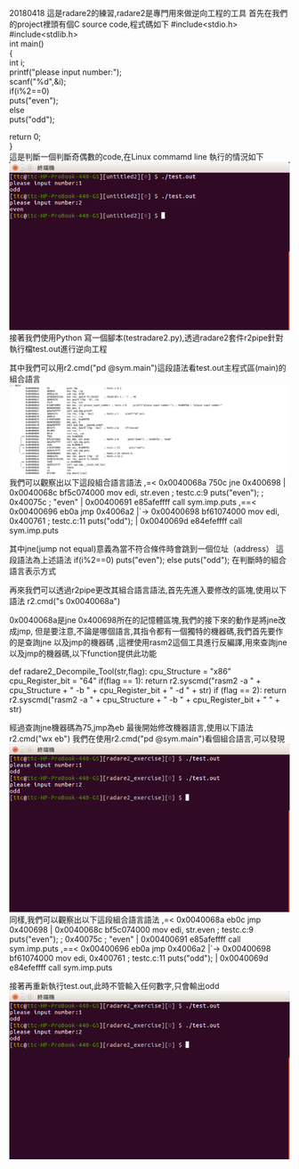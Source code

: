 20180418
這是radare2的練習,radare2是專門用來做逆向工程的工具
首先在我們的project裡頭有個C source code,程式碼如下
#include<stdio.h><br />
#include<stdlib.h><br />
int main()<br />
{<br />
    int i;<br />
    printf("please input number:");<br />
    scanf("%d",&i);<br />
    if(i%2==0)<br />
      puts("even");<br />
    else<br />
      puts("odd");<br />


return 0;<br />
}<br />
這是判斷一個判斷奇偶數的code,在Linux commamd line 執行的情況如下
<br />
<img src="https://github.com/parkmftsai/Radare2_Exercise/blob/master/image/picture1.png" align=left/>
<br />
接著我們使用Python 寫一個腳本(testradare2.py),透過radare2套件r2pipe針對執行檔test.out進行逆向工程

其中我們可以用r2.cmd("pd @sym.main")這段語法看test.out主程式區(main)的組合語言
<img src="https://github.com/parkmftsai/Radare2_Exercise/blob/master/image/picture2.png" align=left/>
我們可以觀察出以下這段組合語言語法
        ,=< 0x0040068a      750c           jne 0x400698
        |   0x0040068c      bf5c074000     mov edi, str.even           ; testc.c:9       puts("even"); ; 0x40075c ; "even"
        |   0x00400691      e85afeffff     call sym.imp.puts
       ,==< 0x00400696      eb0a           jmp 0x4006a2
       |`-> 0x00400698      bf61074000     mov edi, 0x400761           ; testc.c:11       puts("odd");
       |    0x0040069d      e84efeffff     call sym.imp.puts

其中jne(jump not equal)意義為當不符合條件時會跳到一個位址（address）
這段語法為上述語法
 if(i%2==0)
      puts("even");
    else
      puts("odd");
在判斷時的組合語言表示方式

再來我們可以透過r2pipe更改其組合語言語法,首先先進入要修改的區塊,使用以下語法
r2.cmd("s 0x0040068a")

0x0040068a是jne 0x400698所在的記憶體區塊,我們的接下來的動作是將jne改成jmp,
但是要注意,不論是哪個語言,其指令都有一個獨特的機器碼,我們首先要作的是查詢jne 以及jmp的機器碼
,這裡使用rasm2這個工具進行反編譯,用來查詢jne以及jmp的機器碼,以下function提供此功能

def radare2_Decompile_Tool(str,flag):
    cpu_Structure = "x86"
    cpu_Register_bit = "64"
    if(flag == 1):
        return r2.syscmd("rasm2 -a " + cpu_Structure + " -b " + cpu_Register_bit + " -d " + str)
    if (flag == 2):
        return r2.syscmd("rasm2 -a " + cpu_Structure + " -b " + cpu_Register_bit + " " + str)

經過查詢jne機器碼為75,jmp為eb
最後開始修改機器語言,使用以下語法
r2.cmd("wx eb")
我們在使用r2.cmd("pd @sym.main")看個組合語言,可以發現
<img src="https://github.com/parkmftsai/Radare2_Exercise/blob/master/image/picture4.png" align=left/>
同樣,我們可以觀察出以下這段組合語言語法
        ,=< 0x0040068a      eb0c           jmp 0x400698
        |   0x0040068c      bf5c074000     mov edi, str.even           ; testc.c:9       puts("even"); ; 0x40075c ; "even"
        |   0x00400691      e85afeffff     call sym.imp.puts
       ,==< 0x00400696      eb0a           jmp 0x4006a2
       |`-> 0x00400698      bf61074000     mov edi, 0x400761           ; testc.c:11       puts("odd");
       |    0x0040069d      e84efeffff     call sym.imp.puts

接著再重新執行test.out,此時不管輸入任何數字,只會輸出odd
<img src="https://github.com/parkmftsai/Radare2_Exercise/blob/master/image/picture4.png" align=left/>
